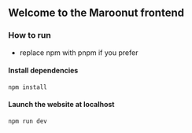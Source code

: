 ## Welcome to the Maroonut frontend

### How to run

- replace npm with pnpm if you prefer

#### Install dependencies

```
npm install
```

#### Launch the website at localhost

```
npm run dev
```
